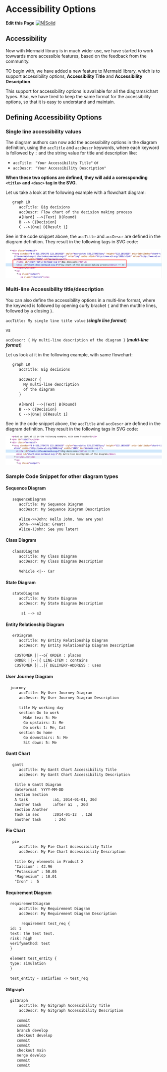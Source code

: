 # Accessibility Options

**Edit this Page** [![N|Solid](img/GitHub-Mark-32px.png)](https://github.com/mermaid-js/mermaid/blob/develop/docs/accessibility.md)

## Accessibility
Now with Mermaid library is in much wider use, we have started to work towwards more accessible features, based on the feedback from the community.

TO begin with, we have added a new feature to Mermaid library, which is to support accessibility options, **Accessibility Title** and **Accessibility Description**.

This support for accessibility options is available for all the diagrams/chart types. Also, we have tired to keep the same format for the accessibility options, so that it is easy to understand and maintain.


## Defining Accessibility Options

### Single line accessibility values
The diagram authors can now add the accessibility options in the diagram definition, using the `accTitle` and `accDescr` keywords, where each keyword is followed by `:` and the string value for title and description like:
-  `accTitle: "Your Accessibility Title"` or
-  `accDescr: "Your Accessibility Description"`

**When these two options are defined, they will  add a coressponding  `<title>` and `<desc>` tag in the SVG.**

Let us take a look at the following example with a flowchart diagram:

```mermaid-example
   graph LR
      accTitle: Big decisions
      accDescr: Flow chart of the decision making process
      A[Hard] -->|Text| B(Round)
      B --> C{Decision}
      C -->|One| D[Result 1]

```
See in the code snippet above, the `accTitle` and `accDescr` are defined in the diagram definition. They result in the following tags in SVG code:

![Accessibility options rendered inside SVG](img/accessibility-div-example.png)


### Multi-line Accessibility title/description
You can also define the accessibility options in a multi-line format, where the keyword is followed by opening curly bracket `{` and then mutltile lines, followed by a closing `}`.

`accTitle: My single line title value` (***single line format***)

vs

`accDescr: {
  My multi-line description
  of the diagram
}` (***multi-line format***)

Let us look at it in the following example, with same flowchart:
```mermaid-example
   graph LR
      accTitle: Big decisions

      accDescr {
        My multi-line description
        of the diagram
      }

      A[Hard] -->|Text| B(Round)
      B --> C{Decision}
      C -->|One| D[Result 1]

```
See in the code snippet above, the `accTitle` and `accDescr` are defined in the diagram definition. They result in the following tags in SVG code:

![Accessibility options rendered inside SVG](img/accessibility-div-example-2.png)

### Sample Code Snippet for other diagram types

#### Sequence Diagram

```mermaid-example
   sequenceDiagram
      accTitle: My Sequence Diagram
      accDescr: My Sequence Diagram Description

      Alice->>John: Hello John, how are you?
      John-->>Alice: Great!
      Alice-)John: See you later!
```

#### Class Diagram

```mermaid-example
   classDiagram
      accTitle: My Class Diagram
      accDescr: My Class Diagram Description

      Vehicle <|-- Car
```

#### State Diagram

```mermaid-example
   stateDiagram
      accTitle: My State Diagram
      accDescr: My State Diagram Description

       s1 --> s2

```

#### Entity Relationship Diagram

```mermaid-example
   erDiagram
      accTitle: My Entity Relationship Diagram
      accDescr: My Entity Relationship Diagram Description

    CUSTOMER ||--o{ ORDER : places
    ORDER ||--|{ LINE-ITEM : contains
    CUSTOMER }|..|{ DELIVERY-ADDRESS : uses

```

#### User Journey Diagram

  ```mermaid-example
    journey
        accTitle: My User Journey Diagram
        accDescr: My User Journey Diagram Description

        title My working day
        section Go to work
          Make tea: 5: Me
          Go upstairs: 3: Me
          Do work: 1: Me, Cat
        section Go home
          Go downstairs: 5: Me
          Sit down: 5: Me

  ```

#### Gantt Chart

```mermaid-example
   gantt
      accTitle: My Gantt Chart Accessibility Title
      accDescr: My Gantt Chart Accessibility Description

    title A Gantt Diagram
    dateFormat  YYYY-MM-DD
    section Section
    A task           :a1, 2014-01-01, 30d
    Another task     :after a1  , 20d
    section Another
    Task in sec      :2014-01-12  , 12d
    another task      : 24d

```

#### Pie Chart

```mermaid-example
   pie
      accTitle: My Pie Chart Accessibility Title
      accDescr: My Pie Chart Accessibility Description

    title Key elements in Product X
    "Calcium" : 42.96
    "Potassium" : 50.05
    "Magnesium" : 10.01
    "Iron" :  5

```
#### Requirement Diagram

  ```mermaid-example
    requirementDiagram
        accTitle: My Requirement Diagram
        accDescr: My Requirement Diagram Description

         requirement test_req {
    id: 1
    text: the test text.
    risk: high
    verifymethod: test
    }

    element test_entity {
    type: simulation
    }

    test_entity - satisfies -> test_req

  ```

#### Gitgraph

  ```mermaid-example
    gitGraph
        accTitle: My Gitgraph Accessibility Title
        accDescr: My Gitgraph Accessibility Description

       commit
       commit
       branch develop
       checkout develop
       commit
       commit
       checkout main
       merge develop
       commit
       commit

  ```
